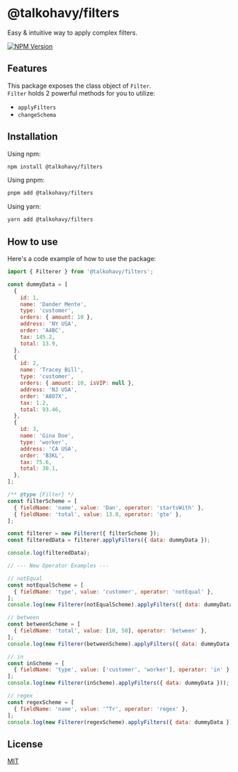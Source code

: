 # @talkohavy/filters

Easy & intuitive way to apply complex filters.

[![NPM Version][npm-version-image]][npm-url]

## Features

This package exposes the class object of `Filter`.  
`Filter` holds 2 powerful methods for you to utilize:

- `applyFilters`
- `changeSchema`

## Installation

Using npm:

```bash
npm install @talkohavy/filters
```

Using pnpm:

```bash
pnpm add @talkohavy/filters
```

Using yarn:

```bash
yarn add @talkohavy/filters
```

## How to use

Here's a code example of how to use the package:

```js
import { Filterer } from '@talkohavy/filters';

const dummyData = [
  {
    id: 1,
    name: 'Dander Mente',
    type: 'customer',
    orders: { amount: 10 },
    address: 'NY USA',
    order: 'A4BC',
    tax: 145.2,
    total: 13.9,
  },
  {
    id: 2,
    name: 'Tracey Bill',
    type: 'customer',
    orders: { amount: 10, isVIP: null },
    address: 'NJ USA',
    order: 'A8O7X',
    tax: 1.2,
    total: 93.46,
  },
  {
    id: 3,
    name: 'Gina Doe',
    type: 'worker',
    address: 'CA USA',
    order: 'B3KL',
    tax: 75.6,
    total: 30.1,
  },
];

/** @type {Filter} */
const filterScheme = [
  { fieldName: 'name', value: 'Dan', operator: 'startsWith' },
  { fieldName: 'total', value: 13.8, operator: 'gte' },
];

const filterer = new Filterer({ filterScheme });
const filteredData = filterer.applyFilters({ data: dummyData });

console.log(filteredData);

// --- New Operator Examples ---

// notEqual
const notEqualScheme = [
  { fieldName: 'type', value: 'customer', operator: 'notEqual' },
];
console.log(new Filterer(notEqualScheme).applyFilters({ data: dummyData }));

// between
const betweenScheme = [
  { fieldName: 'total', value: [10, 50], operator: 'between' },
];
console.log(new Filterer(betweenScheme).applyFilters({ data: dummyData }));

// in
const inScheme = [
  { fieldName: 'type', value: ['customer', 'worker'], operator: 'in' },
];
console.log(new Filterer(inScheme).applyFilters({ data: dummyData }));

// regex
const regexScheme = [
  { fieldName: 'name', value: '^Tr', operator: 'regex' },
];
console.log(new Filterer(regexScheme).applyFilters({ data: dummyData }));
```

## License

[MIT](LICENSE)

[npm-url]: https://npmjs.com/package/@talkohavy/filters
[npm-version-image]: https://badge.fury.io/js/@talkohavy%2Ffilters.svg
